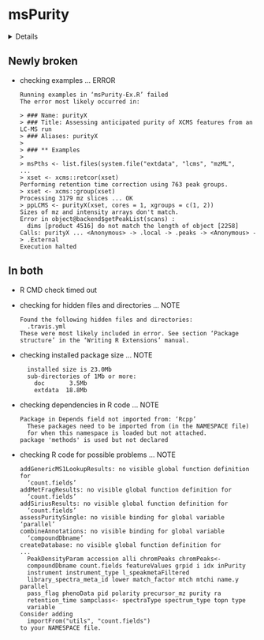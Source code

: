 # msPurity

<details>

* Version: 1.22.0
* GitHub: https://github.com/computational-metabolomics/msPurity
* Source code: https://github.com/cran/msPurity
* Date/Publication: 2022-04-26
* Number of recursive dependencies: 160

Run `revdep_details(, "msPurity")` for more info

</details>

## Newly broken

*   checking examples ... ERROR
    ```
    Running examples in ‘msPurity-Ex.R’ failed
    The error most likely occurred in:
    
    > ### Name: purityX
    > ### Title: Assessing anticipated purity of XCMS features from an LC-MS run
    > ### Aliases: purityX
    > 
    > ### ** Examples
    > 
    > msPths <- list.files(system.file("extdata", "lcms", "mzML",
    ...
    > xset <- xcms::retcor(xset)
    Performing retention time correction using 763 peak groups.
    > xset <- xcms::group(xset)
    Processing 3179 mz slices ... OK
    > ppLCMS <- purityX(xset, cores = 1, xgroups = c(1, 2))
    Sizes of mz and intensity arrays don't match.
    Error in object@backend$getPeakList(scans) : 
      dims [product 4516] do not match the length of object [2258]
    Calls: purityX ... <Anonymous> -> .local -> .peaks -> <Anonymous> -> .External
    Execution halted
    ```

## In both

*   R CMD check timed out
    

*   checking for hidden files and directories ... NOTE
    ```
    Found the following hidden files and directories:
      .travis.yml
    These were most likely included in error. See section ‘Package
    structure’ in the ‘Writing R Extensions’ manual.
    ```

*   checking installed package size ... NOTE
    ```
      installed size is 23.0Mb
      sub-directories of 1Mb or more:
        doc       3.5Mb
        extdata  18.8Mb
    ```

*   checking dependencies in R code ... NOTE
    ```
    Package in Depends field not imported from: ‘Rcpp’
      These packages need to be imported from (in the NAMESPACE file)
      for when this namespace is loaded but not attached.
    package 'methods' is used but not declared
    ```

*   checking R code for possible problems ... NOTE
    ```
    addGenericMS1LookupResults: no visible global function definition for
      ‘count.fields’
    addMetFragResults: no visible global function definition for
      ‘count.fields’
    addSiriusResults: no visible global function definition for
      ‘count.fields’
    assessPuritySingle: no visible binding for global variable ‘parallel’
    combineAnnotations: no visible binding for global variable
      ‘compoundDbname’
    createDatabase: no visible global function definition for
    ...
      PeakDensityParam accession alli chromPeaks chromPeaks<-
      compoundDbname count.fields featureValues grpid i idx inPurity
      instrument instrument_type l_speakmetaFiltered
      library_spectra_meta_id lower match_factor mtch mtchi name.y parallel
      pass_flag phenoData pid polarity precursor_mz purity ra
      retention_time sampclass<- spectraType spectrum_type topn type
      variable
    Consider adding
      importFrom("utils", "count.fields")
    to your NAMESPACE file.
    ```

